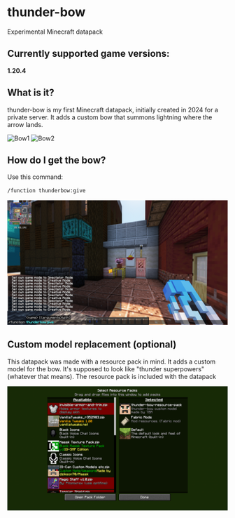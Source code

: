 # thunder-bow
Experimental Minecraft datapack

## Currently supported game versions:
**1.20.4**<br>

## What is it?
thunder-bow is my first Minecraft datapack, initially created in 2024 for a private server. It adds a custom bow that summons lightning where the arrow lands.

![Bow1](https://github.com/TBA-0/thunder-bow/blob/2c14613261dd3a657f165b478f12b8157044917d/github-assets/1.png)
![Bow2](https://github.com/TBA-0/thunder-bow/blob/2c14613261dd3a657f165b478f12b8157044917d/github-assets/2.png)

## How do I get the bow?
Use this command:
```bash
/function thunderbow:give
```
![Bow3](https://github.com/TBA-0/thunder-bow/blob/2c14613261dd3a657f165b478f12b8157044917d/github-assets/3.png)

## Custom model replacement (optional) 
This datapack was made with a resource pack in mind. It adds a custom model for the bow. It's supposed to look like "thunder superpowers" (whatever that means).
The resource pack is included with the datapack

![Bow4](https://github.com/TBA-0/thunder-bow/blob/535c05b9bedd248dd9cef3b57d84ce32bb113e1a/github-assets/4.png)

